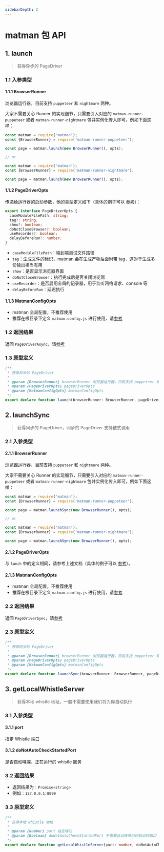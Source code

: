 ```yaml
---
sidebarDepth: 2
---
```


# matman 包 API

## 1. launch

> 获得异步的 PageDriver

### 1.1 入参类型

#### 1.1.1 BrowserRunner

浏览器运行器，目前支持 `puppeteer` 和 `nightmare` 两种。

大家不需要关心 Runner 的实现细节，只需要引入对应的 `matman-runner-puppeteer` 或者 `matman-runner-nightmare` 包并实例化传入即可，例如下面这样：

```js
const matman = require('matman');
const {BrowserRunner} = require('matman-runner-puppeteer');

const page = matman.launch(new BrowserRunner(), opts);

// or

const matman = require('matman');
const {BrowserRunner} = require('matman-runner-nightmare');

const page = matman.launch(new BrowserRunner(), opts);
```

#### 1.1.2 PageDriverOpts

传递给运行器的启动参数，他的类型定义如下（具体的例子可以 [参考](https://github.com/matmanjs/test-automation-training/tree/master/matman/05.launch-options)）：

```typescript
export interface PageDriverOpts {
  caseModuleFilePath: string;
  tag?: string;
  show?: boolean;
  doNotCloseBrowser?: boolean;
  useRecorder?: boolean;
  delayBeforeRun?: number;
}
```

- `caseModuleFilePath`：端到端测试文件路径
- `tag`：生成文件的标识，matman 会在生成产物后面附带 tag，这对于生成多份输出相当有用
- `show`：是否显示浏览器界面
- `doNotCloseBrowser`：执行完成后是否关闭浏览器
- `useRecorder`：是否启用全局的记录器，用于监听网络请求、console 等
- `delayBeforeRun`：延迟执行

#### 1.1.3 MatmanConfigOpts

- matman 全局配置，不推荐使用
- 推荐在根目录下定义 `matman.config.js` 进行使用，请[参考](./matman-config)

### 1.2 返回结果

返回 `PageDriverAsync`，请[参考](./pageDriver#_2-pagedriverasync)

### 1.3 原型定义

```typescript
/**
 * 获得异步的 PageDriver
 *
 * @param {BrowserRunner} browserRunner 浏览器运行器，目前支持 puppeteer 和 nightmare 两种
 * @param {PageDriverOpts} pageDriverOpts
 * @param {MatmanConfigOpts} matmanConfigOpts
 */
export declare function launch(browserRunner: BrowserRunner, pageDriverOpts?: PageDriverOpts, matmanConfigOpts?: MatmanConfigOpts): PageDriverAsync;
```

## 2. launchSync

> 获得同步的 PageDriver，同步的 PageDriver 支持链式调用

### 2.1 入参类型

#### 2.1.1 BrowserRunner

浏览器运行器，目前支持 `puppeteer` 和 `nightmare` 两种。

大家不需要关心 Runner 的实现细节，只需要引入对应的 `matman-runner-puppeteer` 或者 `matman-runner-nightmare` 包并实例化传入即可，例如下面这样：

```js
const matman = require('matman');
const {BrowserRunner} = require('matman-runner-puppeteer');

const page = matman.launchSync(new BrowserRunner(), opts);

// or

const matman = require('matman');
const {BrowserRunner} = require('matman-runner-nightmare');

const page = matman.launchSync(new BrowserRunner(), opts);
```

#### 2.1.2 PageDriverOpts

与 `lunch` 中的定义相同，请参考上述文档（具体的例子可以 [参考](https://github.com/matmanjs/test-automation-training/tree/master/matman/05.launch-options)）。

#### 2.1.3 MatmanConfigOpts

- matman 全局配置，不推荐使用
- 推荐在根目录下定义 `matman.config.js` 进行使用，请[参考](./matman-config)

### 2.2 返回结果

返回 `PageDriverSync`，请[参考](./pageDriver#_2-pagedriversync)

### 2.3 原型定义

```typescript
/**
 * 获得同步的 PageDriver
 *
 * @param {BrowserRunner} browserRunner 浏览器运行器，目前支持 puppeteer 和 nightmare 两种
 * @param {PageDriverOpts} pageDriverOpts
 * @param {MatmanConfigOpts} matmanConfigOpts
 */
export declare function launchSync(browserRunner: BrowserRunner, pageDriverOpts?: PageDriverOpts, matmanConfigOpts?: MatmanConfigOpts): PageDriverSync;
```

## 3. getLocalWhistleServer

> 获得本地 whistle 地址，一般不需要使用我们将为你自动执行

### 3.1 入参类型

#### 3.1.1 port

指定 Whistle 端口

#### 3.1.2 doNotAutoCheckStartedPort

是否自动嗅探，正在运行的 whistle 服务

### 3.2 返回结果

- 返回结果为：`Promise<string>`
- 例如：`127.0.0.1:8899`

### 3.3 原型定义

```typescript
/**
 * 获得本地 whistle 地址
 *
 * @param {Number} port 指定端口
 * @param {Boolean} doNotAutoCheckStartedPort 不需要自动获得已经启动的端口
 */
export declare function getLocalWhistleServer(port: number, doNotAutoCheckStartedPort?: boolean): Promise<string>;
```
